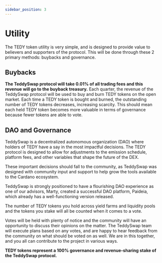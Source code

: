 ```yaml
---
sidebar_position: 3
---
```

# Utility

The TEDY token utility is very simple, and is designed to provide value to believers and supporters of the protocol. This will be done through these 2 primary methods: buybacks and governance.

## Buybacks

**The TeddySwap protocol will take 0.01% of all trading fees and this revenue will go to the buyback treasury.** Each quarter, the revenue of the TeddySwap protocol will be used to buy and burn TEDY tokens on the open market. Each time a TEDY token is bought and burned, the outstanding number of TEDY tokens decreases, increasing scarcity. This should mean each held TEDY token becomes more valuable in terms of governance because fewer tokens are able to vote.

## DAO and Governance

TeddySwap is a decentralized autonomous organization (DAO) where holders of TEDY have a say in the most impactful decisions. The TEDY protocol is designed to allow for adjustments to the emission schedule, platform fees, and other variables that shape the future of the DEX.

These important decisions should fall to the community, as TeddySwap was designed with community input and support to help grow the tools available to the Cardano ecosystem.

TeddySwap is strongly positioned to have a flourishing DAO experience as one of our advisors, Marty, created a successful DAO platform, Paideia, which already has a well-functioning version released.

The number of TEDY tokens you hold across yield farms and liquidity pools and the tokens you stake will all be counted when it comes to a vote.

Votes will be held with plenty of notice and the community will have an opportunity to discuss their opinions on the matter. The TeddySwap team will execute plans based on any votes, and are happy to hear feedback from the community on what should be voted on as well. We are in this together, and you all can contribute to the project in various ways.

**TEDY tokens represent a 100% governance and revenue-sharing stake of the TeddySwap protocol.**
